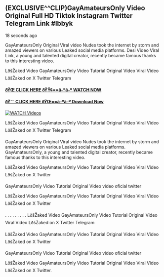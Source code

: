 ## (EXCLUSIVE^^CLIP)GayAmateursOnly Video Original Full HD Tiktok Instagram Twitter Telegram Link #lbbyk

18 seconds ago

GayAmateursOnly Original Viral video Nudes took the internet by storm and amazed viewers on various Leaked social media platforms. Desi Video Viral Link, a young and talented digital creator, recently became famous thanks to this interesting video.

LðšŽaked Video GayAmateursOnly Video Tutorial Original Video Viral Video LðšŽaked on X Twitter Telegram

**[ðŸŒ CLICK HERE ðŸŸ¢==â–ºâ–º WATCH NOW](https://clips-mediaa.blogspot.com/2025/02/video-viral-download.html)**

**[ðŸ”´ CLICK HERE ðŸŒ==â–ºâ–º Download Now](https://clips-mediaa.blogspot.com/2025/02/video-viral-download.html)**

[![WATCH Videos](https://i.imgur.com/dJHk4Zq.gif)](https://clips-mediaa.blogspot.com/2025/02/video-viral-download.html)

LðšŽaked Video GayAmateursOnly Video Tutorial Original Video Viral Video LðšŽaked on X Twitter Telegram

GayAmateursOnly Original Viral video Nudes took the internet by storm and amazed viewers on various Leaked social media platforms. GayAmateursOnly, a young and talented digital creator, recently became famous thanks to this interesting video.

LðšŽaked Video GayAmateursOnly Video Tutorial Original Video Viral Video LðšŽaked on X Twitter

GayAmateursOnly Video Tutorial Original Video video oficial twitter

LðšŽaked Video GayAmateursOnly Video Tutorial Original Video Viral Video LðšŽaked on X Twitter

. . . . . . . . . LðšŽaked Video GayAmateursOnly Video Tutorial Original Video Viral Video LðšŽaked on X Twitter Telegram

LðšŽaked Video GayAmateursOnly Video Tutorial Original Video Viral Video LðšŽaked on X Twitter

GayAmateursOnly Video Tutorial Original Video video oficial twitter

LðšŽaked Video GayAmateursOnly Video Tutorial Original Video Viral Video LðšŽaked on X Twitter.